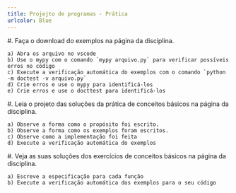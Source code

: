 ```yaml
---
title: Projejto de programas - Prática
urlcolor: Blue
---
```


#. Faça o download do exemplos na página da disciplina.

    a) Abra os arquivo no vscode
    b) Use o mypy com o comando `mypy arquivo.py` para verificar possíveis erros no código
    c) Execute a verificação automática do exemplos com o comando `python -m doctest -v arquivo.py`
    d) Crie erros e use o mypy para identificá-los
    e) Crie erros e use o docttest para identificá-los

#. Leia o projeto das soluções da prática de conceitos básicos na página da disciplina.

    a) Observe a forma como o propósito foi escrito.
    b) Observe a forma como os exemplos foram escritos.
    c) Observe como a implementação foi feita
    d) Execute a verificação automática do exemplos

#. Veja as suas soluções dos exercícios de conceitos básicos na página da disciplina.

    a) Escreve a especificação para cada função
    b) Execute a verificação automática dos exemplos para o seu código

